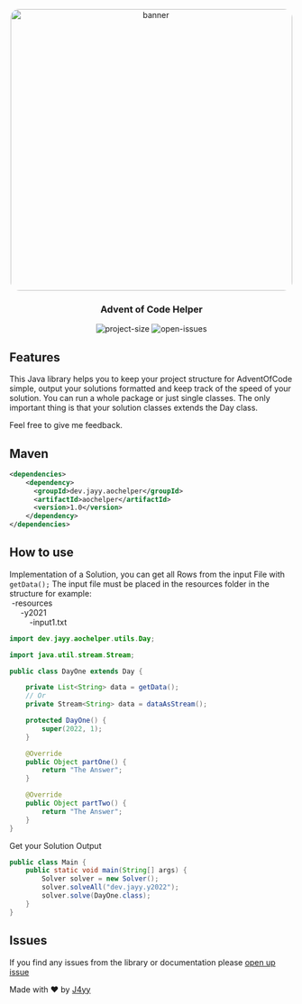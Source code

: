 <p align="center">
  <img src="https://user-images.githubusercontent.com/64800218/205461499-f57f0218-c755-4438-afe7-4898701f9bbf.png" style="width: 500px; border-radius: 15px" alt="banner">
</p>

<h3 align="center">Advent of Code Helper</h3>

<p align="center">
    <img alt="project-size" src="https://img.shields.io/github/languages/code-size/J4yyy/aoc-helper-java">
    <img alt="open-issues" src="https://img.shields.io/github/issues-raw/J4yyy/aoc-helper-java">
</p>

## Features
This Java library helps you to keep your project structure for AdventOfCode simple, output your solutions formatted and keep track of the speed of your solution. You can run a whole package or just single classes.
The only important thing is that your solution classes extends the Day class.

Feel free to give me feedback.

## Maven
```xml
<dependencies>
    <dependency>
      <groupId>dev.jayy.aochelper</groupId>
      <artifactId>aochelper</artifactId>
      <version>1.0</version>
    </dependency>
</dependencies>
```

## How to use
Implementation of a Solution, you can get all Rows from the input File with ```getData();```
The input file must be placed in the resources folder in the structure for example:</br>
&nbsp;-resources</br>
&nbsp;&nbsp;&nbsp;&nbsp; -y2021</br>
&nbsp;&nbsp;&nbsp;&nbsp;&nbsp;&nbsp;&nbsp;&nbsp;&nbsp;-input1.txt</br>

```java
import dev.jayy.aochelper.utils.Day;

import java.util.stream.Stream;

public class DayOne extends Day {

    private List<String> data = getData();
    // Or
    private Stream<String> data = dataAsStream();

    protected DayOne() {
        super(2022, 1);
    }

    @Override
    public Object partOne() {
        return "The Answer";
    }

    @Override
    public Object partTwo() {
        return "The Answer";
    }
}
```
Get your Solution Output
```java
public class Main {
    public static void main(String[] args) {
        Solver solver = new Solver();
        solver.solveAll("dev.jayy.y2022");
        solver.solve(DayOne.class);
    }
}
```


## Issues
If you find any issues from the library or documentation please [open up issue](https://github.com/J4yyy/aoc-helper-java/issues)


Made with ♥ by [J4yy](https://github.com/J4yyy)